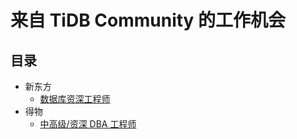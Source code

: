 # 来自 TiDB Community 的工作机会

## 目录

- 新东方
  - [数据库资深工程师](edu/dba.md)
- 得物
  - [中高级/资深 DBA 工程师](dewu/dba.md)
